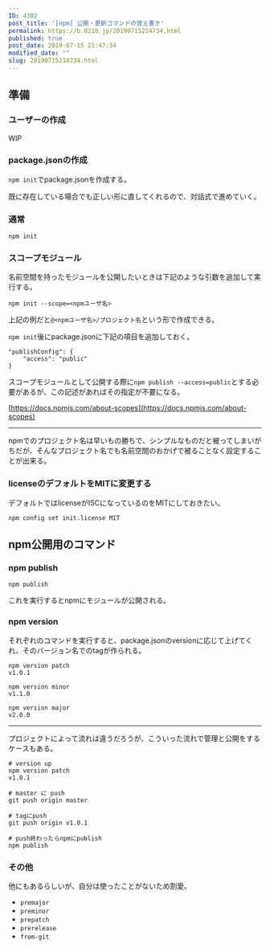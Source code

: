 ```yaml
---
ID: 4302
post_title: '[npm] 公開・更新コマンドの覚え書き'
permalink: https://b.0218.jp/20190715214734.html
published: true
post_date: 2019-07-15 21:47:34
modified_date: ""
slug: 20190715214734.html
---
```

## 準備

### ユーザーの作成

WIP

<!--more-->


### package.jsonの作成

`npm init`でpackage.jsonを作成する。

既に存在している場合でも正しい形に直してくれるので、対話式で進めていく。

### 通常

    npm init

### スコープモジュール

名前空間を持ったモジュールを公開したいときは下記のような引数を追加して実行する。

    npm init --scope=<npmユーザ名>

上記の例だと`@<npmユーザ名>/プロジェクト名`という形で作成できる。

`npm init`後にpackage.jsonに下記の項目を追加しておく。

    "publishConfig": {
        "access": "public"
    }

スコープモジュールとして公開する際に`npm publish --access=public`とする必要があるが、この記述があればその指定が不要になる。

[https://docs.npmjs.com/about-scopes](https://docs.npmjs.com/about-scopes)

---

npmでのプロジェクト名は早いもの勝ちで、シンプルなものだと被ってしまいがちだが、そんなプロジェクト名でも名前空間のおかげで被ることなく設定することが出来る。

### licenseのデフォルトをMITに変更する

デフォルトではlicenseがISCになっているのをMITにしておきたい。

    npm config set init.license MIT

## npm公開用のコマンド

### npm publish

    npm publish

これを実行するとnpmにモジュールが公開される。

### npm version

それぞれのコマンドを実行すると、package.jsonのversionに応じて上げてくれ、そのバージョン名でのtagが作られる。

    npm version patch
    v1.0.1
    
    npm version minor
    v1.1.0
    
    npm version major
    v2.0.0

---

プロジェクトによって流れは違うだろうが、こういった流れで管理と公開をするケースもある。

    # version up
    npm version patch
    v1.0.1
    
    # master に push
    git push origin master
    
    # tagにpush
    git push origin v1.0.1
    
    # push終わったらnpmにpublish
    npm publish

### その他

他にもあるらしいが、自分は使ったことがないため割愛。

- `premajor`
- `preminor`
- `prepatch`
- `prerelease`
- `from-git`